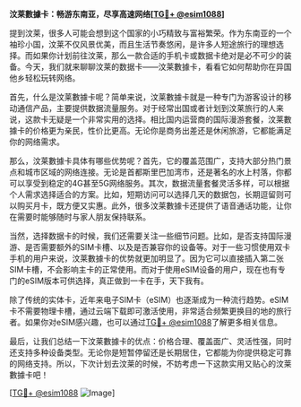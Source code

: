 **汶莱數據卡：畅游东南亚，尽享高速网络[[TG💪+ @esim1088](https://t.me/s/esim1088)]**

提到汶莱，很多人可能会想到这个国家的小巧精致与富裕繁荣。作为东南亚的一个袖珍小国，汶莱不仅风景优美，而且生活节奏悠闲，是许多人短途旅行的理想选择。而如果你计划前往汶莱，那么一款合适的手机卡或数据卡绝对是必不可少的装备。今天，我们就来聊聊汶莱的数据卡——汶莱數據卡，看看它如何帮助你在异国他乡轻松玩转网络。

首先，什么是汶莱數據卡呢？简单来说，汶莱數據卡就是一种专门为游客设计的移动通信产品，主要提供数据流量服务。对于经常出国或者计划到汶莱旅行的人来说，这款卡无疑是一个非常实用的选择。相比国内运营商的国际漫游套餐，汶莱數據卡的价格更为亲民，性价比更高。无论你是商务出差还是休闲旅游，它都能满足你的网络需求。

那么，汶莱數據卡具体有哪些优势呢？首先，它的覆盖范围广，支持大部分热门景点和城市区域的网络连接。无论是首都斯里巴加湾市，还是著名的水上村落，你都可以享受到稳定的4G甚至5G网络服务。其次，数据流量套餐灵活多样，可以根据个人需求选择适合的方案。比如，短期访问可以选择几天的数据包，长期逗留则可以购买月卡，既方便又实惠。此外，很多汶莱數據卡还提供了语音通话功能，让你在需要时能够随时与家人朋友保持联系。

当然，选择数据卡的时候，我们还需要关注一些细节问题。比如，是否支持国际漫游、是否需要额外的SIM卡槽、以及是否兼容你的设备等。对于一些习惯使用双卡手机的用户来说，汶莱數據卡的优势就更加明显了。因为它可以直接插入第二张SIM卡槽，不会影响主卡的正常使用。而对于使用eSIM设备的用户，现在也有专门的eSIM版本可供选择，真正做到一卡在手，天下我有。

除了传统的实体卡，近年来电子SIM卡（eSIM）也逐渐成为一种流行趋势。eSIM卡不需要物理卡槽，通过云端下载即可激活使用，非常适合频繁更换目的地的旅行者。如果你对eSIM感兴趣，也可以通过[TG💪+ @esim1088](https://t.me/s/esim1088)了解更多相关信息。

最后，让我们总结一下汶莱數據卡的优点：价格合理、覆盖面广、灵活性强，同时还支持多种设备类型。无论你是短暂停留还是长期居住，它都能为你提供稳定可靠的网络支持。所以，下次计划去汶莱的时候，不妨考虑一下这款实用又贴心的汶莱數據卡吧！

[[TG💪+ @esim1088](https://t.me/s/esim1088) ![Image](https://i.postimg.cc/4NQfJmqS/Snipaste-2025-05-13-00-14-12.png)]